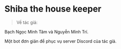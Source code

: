 # Shiba the house keeper

> Về tác giả:

  Bạch Ngọc Minh Tâm và Nguyễn Minh Trí.
  
  Một bot đơn giản để phục vụ server Discord của tác giả.
